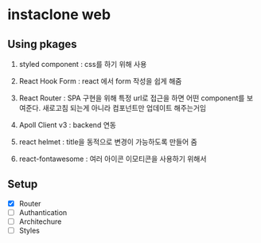# instaclone web

## Using pkages

1. styled component : css를 하기 위해 사용

2. React Hook Form : react 에서 form 작성을 쉽게 해줌

3. React Router : SPA 구현을 위해
   특정 url로 접근을 하면 어떤 component를 보여준다.
   새로고침 되는게 아니라 컴포넌트만 업데이트 해주는거임

4. Apoll Client v3 : backend 연동
5. react helmet : title을 동적으로 변경이 가능하도록 만들어 줌
6. react-fontawesome : 여러 아이콘 이모티콘을 사용하기 위해서

## Setup

- [x] Router
- [ ] Authantication
- [ ] Architechure
- [ ] Styles
